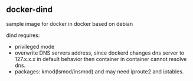 ## docker-dind

sample image for docker in docker based on debian

dind requires:
- privileged mode
- overwrite DNS servers address, since dockerd changes dns server to 127.x.x.x in default behavior then container in container cannot resolve dns.
- packages: kmod(lsmod/insmod) and may need iproute2 and iptables.
